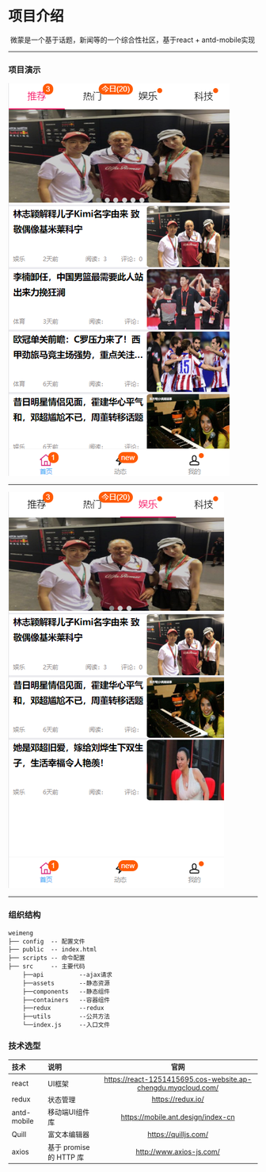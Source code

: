 

# 项目介绍

​	微蒙是一个基于话题，新闻等的一个综合性社区，基于react +  antd-mobile实现



***



### 项目演示

![](https://github.com/lemonchip/weimeng/raw/master/src/assets/images/yanshi1.PNG)

***



![Image text](https://github.com/lemonchip/weimeng/raw/master/src/assets/images/yanshi2.PNG)




***

### 组织结构



```
weimeng
├── config  -- 配置文件
├── public  -- index.html
├── scripts -- 命令配置
├── src     -- 主要代码
	├──api 	        --ajax请求
	├──assets       --静态资源
	├──components   --静态组件
	├──containers   --容器组件
	├──redux        --redux
	├──utils        --公共方法
	└──index.js     --入口文件	
```





### 技术选型

| 技术        | 说明                    |                             官网                             |
| :---------- | :---------------------- | :----------------------------------------------------------: |
| react       | UI框架                  | <https://react-1251415695.cos-website.ap-chengdu.myqcloud.com/> |
| redux       | 状态管理                |                     <https://redux.io/>                      |
| antd-mobile | 移动端UI组件库          |             <https://mobile.ant.design/index-cn>             |
| Quill       | 富文本编辑器            |                    <https://quilljs.com/>                    |
| axios       | 基于 promise 的 HTTP 库 |                  <http://www.axios-js.com/>                  |



